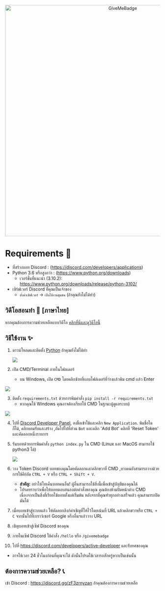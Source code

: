 <p align="center">
  <img alt="GiveMeBadge" src="https://i.alexflipnote.dev/6DKsc2i.png" width="750px">
</p>

# Requirements 🧾
- ที่สร้างบอท Discord : (https://discord.com/developers/applications)
- Python 3.6 หรือสูงกว่า : (https://www.python.org/downloads)
  - เวอร์ชั่นที่แนะนำ (3.10.2): https://www.python.org/downloads/release/python-3102/
- เซิร์ฟเวอร์ Discord ที่คุณเป็นเจ้าของ
  - `ตั้งค่าเซิฟเวอร์` -> `เปิดใช้งานชุมชน` (ถ้าคุณยังไม่ได้ทํา)

## วิดีโอสอนทํา 📼 [ภาษาไทย]
หากคุณต้องการความช่วยเหลือเเบบวิดีโอ [คลิกที่นี่และดูวิดีโอนี้](https://www.youtube.com/watch?v=O4PgjjYj7AI)

## วิธีใช้งาน ✨
1. ดาวน์โหลดและติดตั้ง [Python](https://www.python.org/downloads) ถ้าคุณยังไม่ได้ทํา

   ![](https://i.alexflipnote.dev/2Ucs5Hf.png)
2. เปิด CMD/Terminal ภายในโฟลเดอร์
   - บน Windows, เปิด `CMD` โดยคลิกซ้ายที่เเถบโฟล์เดอร์ที่ว่างเเล้วพิม cmd เเล้ว Enter
  
 ![](https://cdn.discordapp.com/attachments/797648321061715989/1046874026993262612/image.png)
 
3. ติดตั้ง `requirements.txt` ด้วยการพิมคำสั่ง `pip install -r requirements.txt`
   - หากคุณใช้ Windows คุณอาจต้องเรียกใช้ CMD ในฐานะผู้ดูแลระบบ)

![](https://i.alexflipnote.dev/4QPnZiX.gif)

4. ไปที่ [Discord Developer Panel](https://discord.com/developers/applications), ลงชื่อเข้าใช้และคลิก `New Application`. พิมชื่อใดก็ได้, คลิกยอมรับและสร้าง ,ถัดไปไปที่ส่วน `Bot` และคลิก 'Add Bot' คลิกที่ 'Reset Token' และคัดลอกหนึ่งรายการ

5. รันบอทด้วยการพิมคําสั่ง `python index.py` ใน CMD (Linux และ MacOS สามารถใช้ python3 ได้)
 
    ![](https://i.alexflipnote.dev/9BNt3XM.png)
6. วาง Token Discord บอทของคุณโดยคัดลอกและคลิกขวาที่ CMD ,บางคนยังสามารถวางด้วยการใช้คีย์ลัด `CTRL + V` หรือ `CTRL + Shift + V`.
   - **สำคัญ:** อย่าให้โทเค็นบอทคนอื่น! ผู้อื่นสามารถใช้สิ่งนี้เพื่อเข้าสู่บัญชีของคุณได้
   - โปรดทราบว่าเพื่อให้บอทตอบสนองต่อคำสั่งของคุณ คุณต้องห้ามปิดหน้าต่าง CMD เนื่องจากเป็นสิ่งที่เรียกใช้บอทตั้งแต่เริ่มต้น หลังจากที่คุณทำทุกอย่างเสร็จแล้ว คุณสามารถปิดมันได้
7. เมื่อบอทเข้าสู่ระบบแล้ว ให้คัดลอกลิงก์คำเชิญที่ให้ไว้โดยเน้นที่ URL แล้วคลิกขวาหรือ `CTRL + C` จากนั้นไปที่เบราว์เซอร์ Google หรืออื่นฯแล้ววาง URL
8. เชิญบอทเข้าสู่เซิฟ Discord ของคุณ
9. ภายในเซิฟ Discord ใช้คำสั่ง `/hello` หรือ `/givemebadge`
10. ไปที่ https://discord.com/developers/active-developer และรับยศของคุณ
   - อาจใช้เวลา 24 ชั่วโมงก่อนที่คุณจะได้ ดังนั้นโปรดใช้เวลารอสักครู่หากเป็นเช่นนั้น

## ต้องการความช่วยเหลือ? 📞
เข้า Discord : https://discord.gg/zF3zrnyzan ถ้าคุณต้องการความช่วยเหลือ
